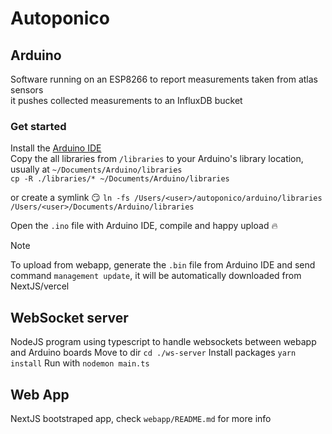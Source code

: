 # Autoponico


## Arduino
Software running on an ESP8266 to report measurements taken from atlas sensors<br/>
it pushes collected measurements to an InfluxDB bucket

### Get started
Install the [Arduino IDE](https://www.arduino.cc/en/software)<br/>
Copy the all libraries from `/libraries` to your Arduino's library location, usually at `~/Documents/Arduino/libraries`<br/>
`cp -R ./libraries/* ~/Documents/Arduino/libraries`

or create a symlink 😏
`ln -fs /Users/<user>/autoponico/arduino/libraries /Users/<user>/Documents/Arduino/libraries`

Open the `.ino` file with Arduino IDE, compile and happy upload :fire:

> [!NOTE]  
> To upload from webapp, generate the `.bin` file from Arduino IDE and send command `management update`, it will be automatically downloaded from NextJS/vercel

## WebSocket server
NodeJS program using typescript to handle websockets between webapp and Arduino boards
Move to dir `cd ./ws-server`
Install packages `yarn install`
Run with `nodemon main.ts`

## Web App
NextJS bootstraped app, check `webapp/README.md` for more info

